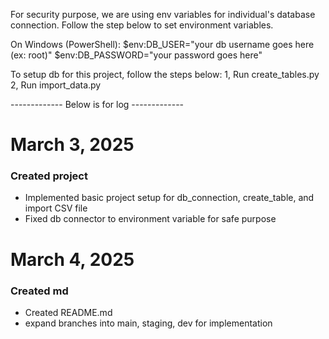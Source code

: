 For security purpose, we are using env variables for individual's database connection.
Follow the step below to set environment variables.

On Windows (PowerShell):
$env:DB_USER="your db username goes here (ex: root)"
$env:DB_PASSWORD="your password goes here"


To setup db for this project, follow the steps below:
1, Run create_tables.py 
2, Run import_data.py

------------- Below is for log -------------
# March 3, 2025

### Created project
- Implemented basic project setup for db_connection, create_table, and import CSV file
- Fixed db connector to environment variable for safe purpose

# March 4, 2025

### Created md
- Created README.md
- expand branches into main, staging, dev for implementation